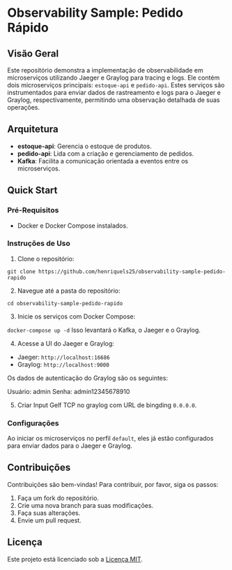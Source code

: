 # Observability Sample: Pedido Rápido

## Visão Geral
Este repositório demonstra a implementação de observabilidade em microserviços utilizando Jaeger e Graylog para tracing e logs. Ele contém dois microserviços principais: `estoque-api` e `pedido-api`. Estes serviços são instrumentados para enviar dados de rastreamento e logs para o Jaeger e Graylog, respectivamente, permitindo uma observação detalhada de suas operações.

## Arquitetura
- **estoque-api**: Gerencia o estoque de produtos.
- **pedido-api**: Lida com a criação e gerenciamento de pedidos.
- **Kafka**: Facilita a comunicação orientada a eventos entre os microserviços.

## Quick Start
### Pré-Requisitos
- Docker e Docker Compose instalados.

### Instruções de Uso
1. Clone o repositório:

```git clone https://github.com/henriquels25/observability-sample-pedido-rapido```

2. Navegue até a pasta do repositório:

`cd observability-sample-pedido-rapido`

3. Inicie os serviços com Docker Compose:

`docker-compose up -d`
Isso levantará o Kafka, o Jaeger e o Graylog.

4. Acesse a UI do Jaeger e Graylog:
- Jaeger: `http://localhost:16686`
- Graylog: `http://localhost:9000`

Os dados de autenticação do Graylog são os seguintes:

Usuário: admin
Senha: admin12345678910

5. Criar Input Gelf TCP no graylog com URL de bingding `0.0.0.0`.

### Configurações
Ao iniciar os microserviços no perfil `default`, eles já estão configurados para enviar dados para o Jaeger e Graylog.

## Contribuições
Contribuições são bem-vindas! Para contribuir, por favor, siga os passos:
1. Faça um fork do repositório.
2. Crie uma nova branch para suas modificações.
3. Faça suas alterações.
4. Envie um pull request.

## Licença
Este projeto está licenciado sob a [Licença MIT](LICENSE).